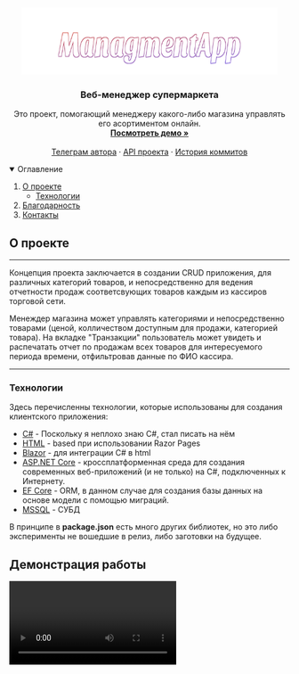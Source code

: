 <br />
<p align="center">
<img src="ManagmentApp.png" alt="Logo" width="460" height="120">

  <h3 align="center">Веб-менеджер супермаркета</h3>

  <p align="center">
    Это проект, помогающий менеджеру какого-либо магазина управлять его асортиментом онлайн.
    <br />
    <a href="https://fatclient.herokuapp.com/"><strong>Посмотреть демо »</strong></a>
    <br />
    <br />
    <a href="https://t.me/bisnachauszuvorbei">Телеграм автора</a>
    ·
    <a href="https://github.com/pavelqq/fatAPI">API проекта</a>
    ·
    <a href="https://github.com/pavelqq/fat/branches">История коммитов</a>
  </p>
</p>

<details open="open">
  <summary>Оглавление</summary>
  <ol>
    <li>
      <a href="#О проекте">О проекте</a>
      <ul>
        <li><a href="#Технологии">Технологии</a></li>
      </ul>
    </li>
    <li><a href="#Демонстрация работы">Благодарность</a></li>
    <li><a href="#Контакты">Контакты</a></li>
  </ol>
</details>

## О проекте

___
Концепция проекта заключается в создании CRUD приложения, для различных категорий товаров, и непосредственно для ведения отчетности продаж соответсвующих товаров
каждым из кассиров торговой сети.

Менеждер магазина может управлять категориями и непосредственно товарами (ценой, колличеством доступным для продажи, категорией товара). На вкладке "Транзакции" пользователь
может увидеть и распечатать отчет по продажам всех товаров для интересуемого периода времени, отфильтровав данные по ФИО кассира.
___

### Технологии

Здесь перечисленны технологии, которые использованы для создания
клиентского приложения:

* [C#]() - Поскольку я неплохо знаю C#, стал писать на нём 
* [HTML]() - based при использовании Razor Pages
* [Blazor]() - для интеграции C# в html
* [ASP.NET Core]() - кроссплатформенная среда для создания современных веб-приложений (и не только) на С#, подключенных к Интернету.
* [EF Core]() - ORM, в данном случае для создания базы данных на основе модели с помощью миграций.
* [MSSQL]() - СУБД

В принципе в **package.json** есть много других библиотек, но это либо эксперименты не вошедшие в релиз, либо заготовки на
будущее.


## Демонстрация работы

<video src="video/demo.mp4"/>


## Контакты

Email - [a.sadilov.official@gmail.com](mailto:a.sadilov.official@gmail.com)
Telegram - [@bisnachauszuvorbei](https://t.me/bisnachauszuvorbei)
